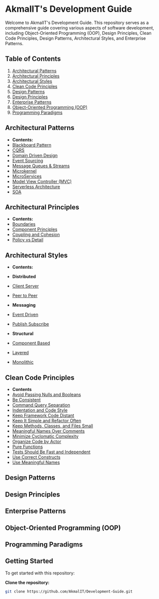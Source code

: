 # AkmalIT's Development Guide

Welcome to AkmalIT's Development Guide. This repository serves as a comprehensive guide covering various aspects of software development, including Object-Oriented Programming (OOP), Design Principles, Clean Code Principles, Design Patterns, Architectural Styles, and Enterprise Patterns.

## Table of Contents

1. [Architectural Patterns](./architectural-patterns)
2. [Architectural Principles](./architectural-principles)
3. [Architectural Styles](./architectural-styles)
4. [Clean Code Principles](./clean-code-principles)
5. [Design Patterns](./design-patterns)
6. [Design Principles](./design-principles)
7. [Enterprise Patterns](./enterprise-patterns)
8. [Object-Oriented Programming (OOP)](./oop)
9. [Programming Paradigms](./programming-paradigms)


## Architectural Patterns

- **Contents:**
- [Blackboard Pattern](./architectural-patterns/blackboard-pattern.md)
- [CQRS](./architectural-patterns/cqrs.md)
- [Domain Driven Design](./architectural-patterns/domain-driven-design.md)
- [Event Sourcing](./architectural-patterns/event-sourcing.md)
- [Message Queues & Streams](./architectural-patterns/message-queues-streams.md)
- [Microkernel](./architectural-patterns/microkernel.md)
- [MicroServices](./architectural-patterns/microservices.md)
- [Model View Controller (MVC)](./architectural-patterns/model-view-controller.md)
- [Serverless Architecture](./architectural-patterns/serverless-architecture.md)
- [SOA](./architectural-patterns/soa.md)

## Architectural Principles


- **Contents:**
- [Boundaries](./architectural-principles/boundaries.md)
- [Component Principles](./architectural-principles/component-principles.md)
- [Coupling and Cohesion](./architectural-principles/coupling-and-cohesion.md)
- [Policy vs Detail](./architectural-principles/policy-vs-detail.md)

## Architectural Styles

- **Contents:**
  
- **Distributed**
- [Client Server](./architectural-styles/distributed/client-server.md)
- [Peer to Peer](./architectural-styles/distributed/peer-to-peer.md)

- **Messaging**
- [Event Driven](./architectural-styles/messaging/event-driven.md)
- [Publish Subscribe](./architectural-styles/messaging/publish-subscribe.md)

- **Structural**
- [Component Based](./architectural-styles/structural/component-based.md)
- [Layered](./architectural-styles/structural/layered.md)
- [Monolithic](./architectural-styles/structural/monolithic.md)

## Clean Code Principles

- **Contents**
- [Avoid Passing Nulls and Booleans](./clean-code-principles/avoid-passing-nulls-booleans.md)
- [Be Consistent](./clean-code-principles/be-consisted.md)
- [Command Query Separation](./clean-code-principles/command-query-separation.md)
- [Indentation and Code Style](./clean-code-principles/indentation-and-code-style.md)
- [Keep Framework Code Distant](./clean-code-principles/keep-framework-code-distant.md)
- [Keep It Simple and Refactor Often](./clean-code-principles/keep-it-simple-and-refactor-often.md)
- [Keep Methods, Classes, and Files Small](./clean-code-principles/keep-methods-classes-files-small.md)
- [Meaningful Names Over Comments](./clean-code-principles/meaningful-names-over-comments.md)
- [Minimize Cyclomatic Complexity](./clean-code-principles/minimize-cyclomatic-complexity.md)
- [Organize Code by Actor](./clean-code-principles/organize-code-by-actor.md)
- [Pure Functions](./clean-code-principles/pure-functions.md)
- [Tests Should Be Fast and Independent](./clean-code-principles/tests-should-be-fast-and-independent.md)
- [Use Correct Constructs](./clean-code-principles/use-correct-constructs.md)
- [Use Meaningful Names](./clean-code-principles/use-meaningful-names.md)

  
## Design Patterns


## Design Principles


## Enterprise Patterns

## Object-Oriented Programming (OOP)

## Programming Paradigms



## Getting Started

To get started with this repository:

**Clone the repository:**
   ```sh
   git clone https://github.com/AkmalIT/Development-Guide.git
